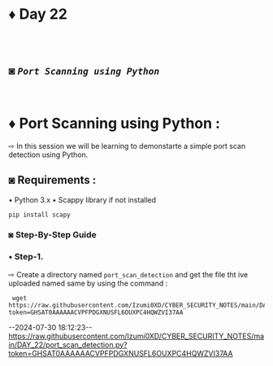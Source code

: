 # ♦ Day 22
</br>
</br>

## ◙ ***`Port Scanning using Python`***
 </br>
 
# ♦ Port Scanning using Python :
   ⇨ In this session we will be learning to demonstarte a simple port scan detection using Python. 

## ◙ Requirements :

 • Python 3.x
 • Scappy library if not installed

    pip install scapy

### ◙ Step-By-Step Guide 

### • Step-1.  

 ⇨ Create a directory named `port_scan_detection` and get the file tht ive uploaded named same by using the command :

     wget https://raw.githubusercontent.com/Izumi0XD/CYBER_SECURITY_NOTES/main/DAY_22/port_scan_detection.py?token=GHSAT0AAAAAACVPFPDGXNUSFL6OUXPC4HQWZVI37AA 
--2024-07-30 18:12:23--  https://raw.githubusercontent.com/Izumi0XD/CYBER_SECURITY_NOTES/main/DAY_22/port_scan_detection.py?token=GHSAT0AAAAAACVPFPDGXNUSFL6OUXPC4HQWZVI37AA
